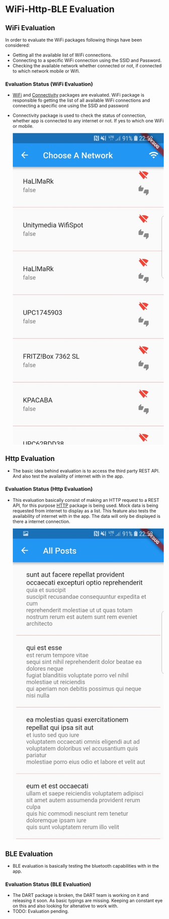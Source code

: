 # WiFi-Http-BLE Evaluation

## WiFi Evaluation

In order to evaluate the WiFi packages following things have been considered:

- Getting all the available list of WiFi connections.
- Connecting to a specific WiFi connection using the SSID and Password.
- Checking the available network whether connected or not, if connected to which network mobile or Wifi.

### Evaluation Status (WiFi Evaluation)

- [WiFi](https://pub.dartlang.org/packages/wifi) and [Connectivity](https://pub.dartlang.org/packages/connectivity) packages are evaluated. WiFi package is responsible fo getting the list of all available WiFi connections and connecting a specific one using the SSID and password
- Connectivity package is used to check the status of connection, whether app is connected to any internet or not. If yes to which one WiFi or mobile.

  ![Image](https://raw.githubusercontent.com/amittkSharma/flutter_app/develop/documents/images/app_wifi_connections_list_sample.jpg)

## Http Evaluation

- The basic idea behind evaluation is to access the third party REST API. And also test the availaility of internet with in the app.

### Evaluation Status (Http Evaluation)

- This evaluation basically consist of making an HTTP request to a REST API, for this purpose [HTTP](https://pub.dartlang.org/packages/http) package is being used. Mock data is being requested from internet to display as a list. This feature also tests the availability of internet with in the app. The data will only be displayed is there a internet connection.

  ![Image](https://raw.githubusercontent.com/amittkSharma/flutter_app/develop/documents/images/app_http_rest_api_sample.jpg)

## BLE Evaluation

- BLE evaluation is basically testing the bluetooth capabilities with in the app.

### Evaluation Status (BLE Evaluation)

- The DART package is broken, the DART team is working on it and releasing it soon. As basic typings are missing. Keeping an constant eye on this and also looking for altenative to work with.
- TODO: Evaluation pending.
